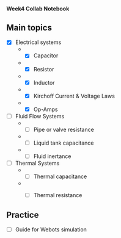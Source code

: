 #### Week4 Collab Notebook

Main topics
--------------------------------
- [x] Electrical systems
  * - [x] Capacitor
  * - [x] Resistor
  * - [x] Inductor
  * - [x] Kirchoff Current & Voltage Laws
  * - [x] Op-Amps
  
- [ ] Fluid Flow Systems
  * - [ ] Pipe or valve resistance
  * - [ ] Liquid tank capacitance
  * - [ ] Fluid inertance

- [ ] Thermal Systems
  * - [ ] Thermal capacitance
  * - [ ] Thermal resistance


Practice 
--------------------------------
- [ ] Guide for Webots simulation

 

